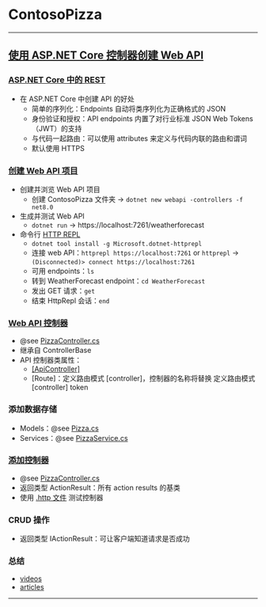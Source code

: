 # ContosoPizza

---
## [使用 ASP.NET Core 控制器创建 Web API](https://learn.microsoft.com/zh-cn/learn/modules/build-web-api-aspnet-core/)
### [ASP.NET Core 中的 REST](https://learn.microsoft.com/zh-cn/training/modules/build-web-api-aspnet-core/2-what-is-rest-in-aspnet)
- 在 ASP.NET Core 中创建 API 的好处
    - 简单的序列化：Endpoints 自动将类序列化为正确格式的 JSON
    - 身份验证和授权：API endpoints 内置了对行业标准 JSON Web Tokens（JWT）的支持
    - 与代码一起路由：可以使用 attributes 来定义与代码内联的路由和谓词
    - 默认使用 HTTPS
### [创建 Web API 项目](https://learn.microsoft.com/zh-cn/training/modules/build-web-api-aspnet-core/3-exercise-create-web-api)
- 创建并浏览 Web API 项目
    - 创建 ContosoPizza 文件夹 → `dotnet new webapi -controllers -f net8.0`
- 生成并测试 Web API
    - `dotnet run` → https://localhost:7261/weatherforecast
- 命令行 [HTTP REPL](https://learn.microsoft.com/zh-cn/aspnet/core/web-api/http-repl/)
    - `dotnet tool install -g Microsoft.dotnet-httprepl`
    - 连接 web API：`httprepl https://localhost:7261` or
      `httprepl` → `(Disconnected)> connect https://localhost:7261`
    - 可用 endpoints：`ls`
    - 转到 WeatherForecast endpoint：`cd WeatherForecast`
    - 发出 GET 请求：`get`
    - 结束 HttpRepl 会话：`end`
### [Web API 控制器](https://learn.microsoft.com/zh-cn/training/modules/build-web-api-aspnet-core/4-aspnet-controllers)
- @see [PizzaController.cs](Controllers/WeatherForecastController.cs)
- 继承自 ControllerBase
- API 控制器类属性：
    - [[ApiController]](https://learn.microsoft.com/zh-cn/aspnet/core/web-api#apicontroller-attribute)
    - \[Route]：定义路由模式 [controller]，控制器的名称将替换 定义路由模式 [controller] token
### 添加数据存储
- Models：@see [Pizza.cs](Models/Pizza.cs)
- Services：@see [PizzaService.cs](Services/PizzaService.cs)
### [添加控制器](https://learn.microsoft.com/zh-cn/training/modules/build-web-api-aspnet-core/6-exercise-add-controller)
- @see [PizzaController.cs](Controllers/PizzaController.cs)
- 返回类型 ActionResult：所有 action results 的基类
- 使用 [.http 文件](ContosoPizza.http) 测试控制器
### CRUD 操作
- 返回类型 IActionResult：可让客户端知道请求是否成功
### 总结
- [videos](https://learn.microsoft.com/zh-cn/training/modules/build-web-api-aspnet-core/9-summary#videos-for-learning-more)
- [articles](https://learn.microsoft.com/zh-cn/training/modules/build-web-api-aspnet-core/9-summary#articles-for-learning-more)
---
